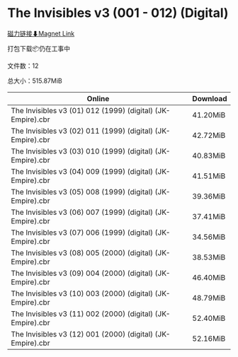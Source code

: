 # The Invisibles v3 (001 - 012) (Digital)

[磁力链接⬇Magnet Link](magnet:?xt=urn:btih:a83d144d9be99399b67907638cd8e7ee5f18a663&dn=The%20Invisibles%20v3%20%28001%20-%20012%29%20%28Digital%29)

打包下载📦仍在工事中

文件数：12

总大小：515.87MiB

Online | Download
--- | ---
The Invisibles v3 (01) 012 (1999) (digital) (JK-Empire).cbr | 41.20MiB
The Invisibles v3 (02) 011 (1999) (digital) (JK-Empire).cbr | 42.72MiB
The Invisibles v3 (03) 010 (1999) (digital) (JK-Empire).cbr | 40.83MiB
The Invisibles v3 (04) 009 (1999) (digital) (JK-Empire).cbr | 41.51MiB
The Invisibles v3 (05) 008 (1999) (digital) (JK-Empire).cbr | 39.36MiB
The Invisibles v3 (06) 007 (1999) (digital) (JK-Empire).cbr | 37.41MiB
The Invisibles v3 (07) 006 (1999) (digital) (JK-Empire).cbr | 34.56MiB
The Invisibles v3 (08) 005 (2000) (digital) (JK-Empire).cbr | 38.53MiB
The Invisibles v3 (09) 004 (2000) (digital) (JK-Empire).cbr | 46.40MiB
The Invisibles v3 (10) 003 (2000) (digital) (JK-Empire).cbr | 48.79MiB
The Invisibles v3 (11) 002 (2000) (digital) (JK-Empire).cbr | 52.40MiB
The Invisibles v3 (12) 001 (2000) (digital) (JK-Empire).cbr | 52.16MiB